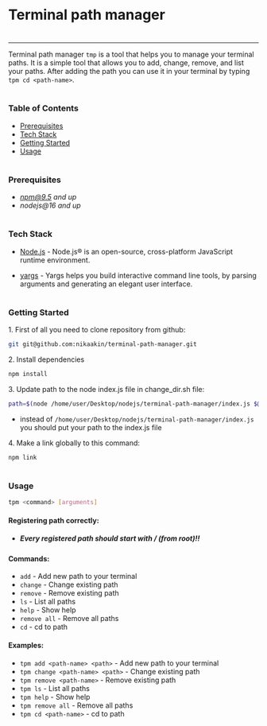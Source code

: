  <div style="display:flex; align-items: center">
  <h1 style="position:relative; top: -6px" >Terminal path manager</h1>
</div>

---

Terminal path manager `tmp` is a tool that helps you to manage your terminal paths. It is a simple tool that allows you to add, change, remove, and list your paths. After adding the path you can use it in your terminal by typing `tpm cd <path-name>`.

#

### Table of Contents

- [Prerequisites](#prerequisites)
- [Tech Stack](#tech-stack)
- [Getting Started](#getting-started)
- [Usage](#usage)

#

### Prerequisites

- *npm@9.5 and up*
- _nodejs@16 and up_

#

### Tech Stack

- [Node.js](https://nodejs.org/en) - Node.js® is an open-source, cross-platform JavaScript runtime environment.

- [yargs](https://www.npmjs.com/package/yargs) - Yargs helps you build interactive command line tools, by parsing arguments and generating an elegant user interface.

#

### Getting Started

1\. First of all you need to clone repository from github:

```sh
git git@github.com:nikaakin/terminal-path-manager.git
```

2\. Install dependencies

```sh
npm install
```

3\. Update path to the node index.js file in change_dir.sh file:

```sh
path=$(node /home/user/Desktop/nodejs/terminal-path-manager/index.js $@)
```

- instead of `/home/user/Desktop/nodejs/terminal-path-manager/index.js` you should put your path to the index.js file

4\. Make a link globally to this command:

```sh
npm link
```

#

### Usage

```sh
tpm <command> [arguments]
```

#### Registering path correctly:

- ##### _Every registered path should start with / (from root)!!_

#### Commands:

- `add` - Add new path to your terminal
- `change` - Change existing path
- `remove` - Remove existing path
- `ls` - List all paths
- `help` - Show help
- `remove all` - Remove all paths
- `cd` - cd to path

#### Examples:

- `tpm add <path-name> <path>` - Add new path to your terminal
- `tpm change <path-name> <path>` - Change existing path
- `tpm remove <path-name>` - Remove existing path
- `tpm ls` - List all paths
- `tpm help` - Show help
- `tpm remove all` - Remove all paths
- `tpm cd <path-name>` - cd to path
